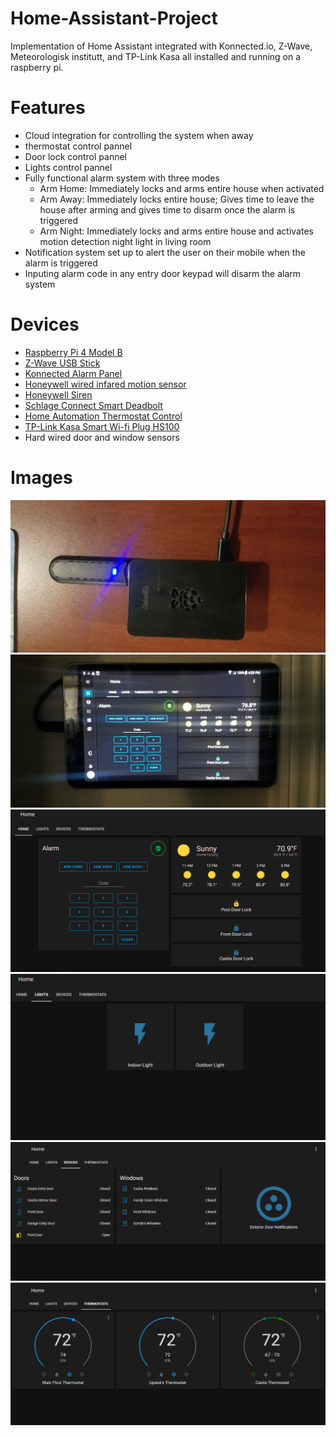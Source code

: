 # Home-Assistant-Project
Implementation of Home Assistant integrated with Konnected.io, Z-Wave, Meteorologisk institutt, and TP-Link Kasa all installed and running on a raspberry pi.
# Features
- Cloud integration for controlling the system when away
- thermostat control pannel
- Door lock control pannel
- Lights control pannel
- Fully functional alarm system with three modes
  - Arm Home: Immediately locks and arms entire house when activated 
  - Arm Away: Immediately locks entire house; Gives time to leave the house after arming and gives time to disarm once the alarm is triggered
  - Arm Night: Immediately locks and arms entire house and activates motion detection night light in living room
- Notification system set up to alert the user on their mobile when the alarm is triggered
- Inputing alarm code in any entry door keypad will disarm the alarm system
# Devices
- [Raspberry Pi 4 Model B](https://www.raspberrypi.org/products/raspberry-pi-4-model-b/)
- [Z-Wave USB Stick](https://www.getzooz.com/zooz-zst10-s2-stick.html)
- [Konnected Alarm Panel](https://konnected.io/collections/shop-now/products/6-zone-konnected-alarm-panel-siren-output)
- [Honeywell wired infared motion sensor](https://konnected.io/collections/shop-now/products/honeywell-wired-passive-infrared-pir-motion-sensor-1)
- [Honeywell Siren](https://konnected.io/collections/shop-now/products/honeywell-wave2-two-tone-siren)
- [Schlage Connect Smart Deadbolt](https://www.schlage.com/en/home/products/BE469NXCAMFFF.html)
- [Home Automation Thermostat Control](https://www.trane.com/residential/en/products/thermostats-and-controls/xl624/)
- [TP-Link Kasa Smart Wi-fi Plug HS100](https://www.hadevices.com/product/29)
- Hard wired door and window sensors
# Images
![Pi](https://github.com/AlecVosika/Home-Assistant-Project/blob/master/Images/Pi.jpg)
![UI1](https://github.com/AlecVosika/Home-Assistant-Project/blob/master/Images/UI1.jpg)
![UI2](https://github.com/AlecVosika/Home-Assistant-Project/blob/master/Images/Computer_UI1.png)
![UI3](https://github.com/AlecVosika/Home-Assistant-Project/blob/master/Images/Computer_UI2.png)
![UI4](https://github.com/AlecVosika/Home-Assistant-Project/blob/master/Images/Computer_UI3.png)
![UI5](https://github.com/AlecVosika/Home-Assistant-Project/blob/master/Images/Computer_UI4.png)
